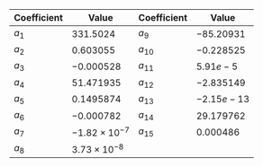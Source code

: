 Coefficient | Value | Coefficient | Value
--- | --- | --- | ---
$a_{1}$ | $331.5024$             | $a_{9}$  | $-85.20931$
$a_{2}$ | $0.603055$             | $a_{10}$ | $-0.228525$
$a_{3}$ | $-0.000528$            | $a_{11}$ | $5.91e-5$
$a_{4}$ | $51.471935$            | $a_{12}$ | $-2.835149$
$a_{5}$ | $0.1495874$            | $a_{13}$ | $-2.15e-13$
$a_{6}$ | $-0.000782$            | $a_{14}$ | $29.179762$
$a_{7}$ | $-1.82 \times 10^{-7}$ | $a_{15}$ | $0.000486$
$a_{8}$ | $3.73 \times 10^{-8}$  |